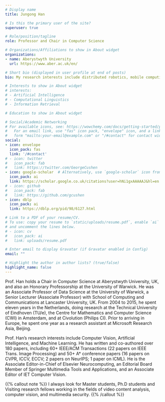 ```yaml
---
# Display name
title: Jungong Han

# Is this the primary user of the site?
superuser: true

# Role/position/tagline
role: Professor and Chair in Computer Science

# Organizations/Affiliations to show in About widget
organizations:
- name: Aberystwyth University
  url: https://www.aber.ac.uk/en/

# Short bio (displayed in user profile at end of posts)
bio: My research interests include distributed robotics, mobile computing and programmable matter.

# Interests to show in About widget
# interests:
# - Artificial Intelligence
# - Computational Linguistics
# - Information Retrieval

# Education to show in About widget

# Social/Academic Networking
# For available icons, see: https://wowchemy.com/docs/getting-started/page-builder/#icons
#   For an email link, use "fas" icon pack, "envelope" icon, and a link in the
#   form "mailto:your-email@example.com" or "/#contact" for contact widget.
social:
- icon: envelope
  icon_pack: fas
  link: '/#contact'
# - icon: twitter
#   icon_pack: fab
#   link: https://twitter.com/GeorgeCushen
- icon: google-scholar  # Alternatively, use `google-scholar` icon from `ai` icon pack
  icon_pack: ai
  link: https://scholar.google.co.uk/citations?user=hNi1gxAAAAAJ&hl=en
# - icon: github
#   icon_pack: fab
#   link: https://github.com/gcushen
- icon: dblp
  icon_pack: ai
  link: https://dblp.org/pid/98/6127.html

# Link to a PDF of your resume/CV.
# To use: copy your resume to `static/uploads/resume.pdf`, enable `ai` icons in `params.toml`, 
# and uncomment the lines below.
# - icon: cv
#   icon_pack: ai
#   link: uploads/resume.pdf

# Enter email to display Gravatar (if Gravatar enabled in Config)
email: ""

# Highlight the author in author lists? (true/false)
highlight_name: false
---
```


Prof. Han holds a Chair in Computer Science at Aberystwyth University, UK, and also an Honorary Professorship at the University of Warwick.  He was an Associate Professor of Data Science at the University of Warwick, a Senior Lecturer (Associate Professor) with School of Computing and Communications at Lancaster University, UK. From 2004 to 2015, he spent eleven years in the Netherlands, doing research at the Technical University of Eindhoven (TU/e), the Centre for Mathematics and Computer Science (CWI) in Amsterdam, and at Civolution (Philips CI). Prior to arriving in Europe, he spent one year as a research assistant at Microsoft Research Asia, Beijing.

Prof. Han’s research interests include Computer Vision, Artificial Intelligence, and Machine Learning. He has written and co-authored over 180 papers, including 60+ IEEE/ACM Transactions (22 papers on IEEE Trans. Image Processing) and 50+ A* conference papers (16 papers on CVPR, ICCV, ECCV; 2 papers on NeurIPS; 1 paper on ICML). He is the Associate Editor-in-Chief of Elsevier Neurocomputing, an Editorial Board Member of Springer Multimedia Tools and Applications, and an Associate Editor of IET Computer Vision.



{{% callout note %}}
I always look for Master students, Ph.D students and Visiting research fellows working in the fields of video content analysis, computer vision, and multimedia security.
{{% /callout %}}


